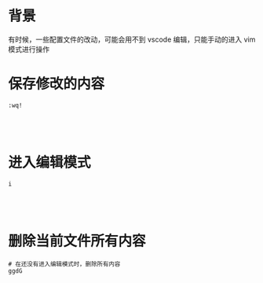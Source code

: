 # 背景

有时候，一些配置文件的改动，可能会用不到 vscode 编辑，只能手动的进入 vim 模式进行操作



# 保存修改的内容

```shell
:wq!
```

<br/>

<br/>

# 进入编辑模式

```shell
i
```

<br/>

<br/>

# 删除当前文件所有内容

```shell
# 在还没有进入编辑模式时，删除所有内容
ggdG
```



